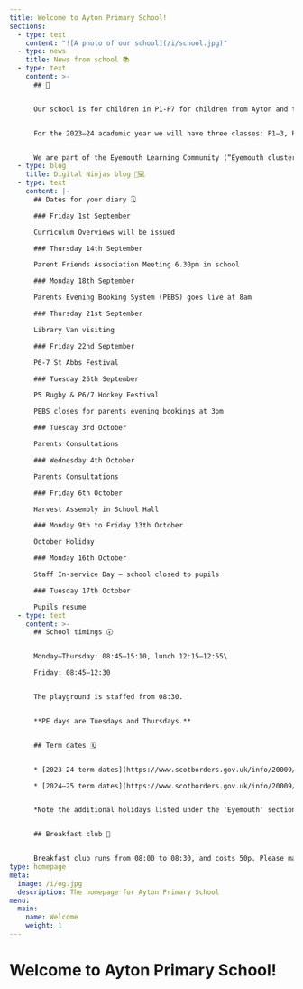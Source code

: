 ```yaml
---
title: Welcome to Ayton Primary School!
sections:
  - type: text
    content: "![A photo of our school](/i/school.jpg)"
  - type: news
    title: News from school 📚
  - type: text
    content: >-
      ## 👋


      Our school is for children in P1-P7 for children from Ayton and the surrounding area. Our interim head teacher is Mrs Horsburgh, who is the head teacher of Reston Primary School.


      For the 2023–24 academic year we will have three classes: P1–3, P4–5, and P6–7. See our [staff page](/staff) for more information.


      We are part of the Eyemouth Learning Community (“Eyemouth cluster”) – children from Ayton, Coldingham, Cockburnspath, Eyemouth and Reston primary schools move up together to Eyemouth High School.
  - type: blog
    title: Digital Ninjas blog 🥷💻
  - type: text
    content: |-
      ## Dates for your diary 🗓️

      ### Friday 1st September

      Curriculum Overviews will be issued

      ### Thursday 14th September

      Parent Friends Association Meeting 6.30pm in school

      ### Monday 18th September

      Parents Evening Booking System (PEBS) goes live at 8am

      ### Thursday 21st September

      Library Van visiting 

      ### Friday 22nd September

      P6-7 St Abbs Festival

      ### Tuesday 26th September

      P5 Rugby & P6/7 Hockey Festival

      PEBS closes for parents evening bookings at 3pm

      ### Tuesday 3rd October

      Parents Consultations

      ### Wednesday 4th October

      Parents Consultations

      ### Friday 6th October

      Harvest Assembly in School Hall

      ### Monday 9th to Friday 13th October

      October Holiday

      ### Monday 16th October

      Staff In-service Day – school closed to pupils

      ### Tuesday 17th October

      Pupils resume
  - type: text
    content: >-
      ## School timings 🕣


      Monday–Thursday: 08:45–15:10, lunch 12:15–12:55\

      Friday: 08:45–12:30


      The playground is staffed from 08:30.


      **PE days are Tuesdays and Thursdays.**


      ## Term dates 🗓️


      * [2023–24 term dates](https://www.scotborders.gov.uk/info/20009/schools_and_learning/621/term_holiday_and_closure_dates/2)

      * [2024–25 term dates](https://www.scotborders.gov.uk/info/20009/schools_and_learning/621/term_holiday_and_closure_dates/3)


      *Note the additional holidays listed under the 'Eyemouth' section of 'Casual Holidays'*


      ## Breakfast club 🥣


      Breakfast club runs from 08:00 to 08:30, and costs 50p. Please make sure you receive messages from the school via email or Xpressions for any updates to the schedule.
type: homepage
meta:
  image: /i/og.jpg
  description: The homepage for Ayton Primary School
menu:
  main:
    name: Welcome
    weight: 1
---
```

# Welcome to Ayton Primary School!
